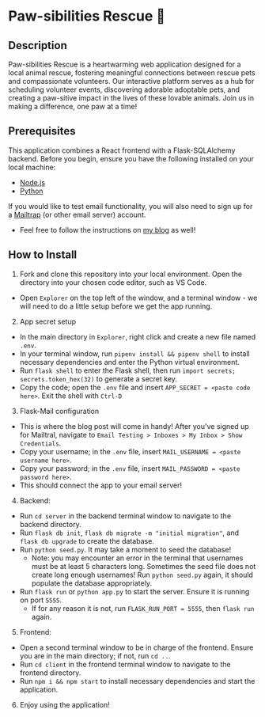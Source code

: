 # Paw-sibilities Rescue 🐾

## Description

Paw-sibilities Rescue is a heartwarming web application designed for a local animal rescue, fostering meaningful connections between rescue pets and compassionate volunteers. Our interactive platform serves as a hub for scheduling volunteer events, discovering adorable adoptable pets, and creating a paw-sitive impact in the lives of these lovable animals. Join us in making a difference, one paw at a time!

## Prerequisites

This application combines a React frontend with a Flask-SQLAlchemy backend. Before you begin, ensure you have the following installed on your local machine:

- [Node.js](https://nodejs.org/)
- [Python](https://www.python.org/)

If you would like to test email functionality, you will also need to sign up for a [Mailtrap](https://mailtrap.io/) (or other email server) account.
- Feel free to follow the instructions on [my blog](https://medium.com/@ktannehill/youve-got-flask-mail-6f2c7b1bb1e8) as well!

## How to Install

1. Fork and clone this repository into your local environment. Open the directory into your chosen code editor, such as VS Code.
  - Open `Explorer` on the top left of the window, and a terminal window - we will need to do a little setup before we get the app running.

2. App secret setup
  - In the main directory in `Explorer`, right click and create a new file named `.env`.
  - In your terminal window, run `pipenv install && pipenv shell` to install necessary dependencies and enter the Python virtual environment.
  - Run `flask shell` to enter the Flask shell, then run `import secrets; secrets.token_hex(32)` to generate a secret key. 
  - Copy the code; open the `.env` file and insert `APP_SECRET = <paste code here>`. Exit the shell with `Ctrl-D`

3. Flask-Mail configuration
  - This is where the blog post will come in handy! After you've signed up for Mailtral, navigate to `Email Testing > Inboxes > My Inbox > Show Credentials`.
  - Copy your username; in the `.env` file, insert `MAIL_USERNAME = <paste username here>`.
  - Copy your password; in the `.env` file, insert `MAIL_PASSWORD = <paste password here>`.
  - This should connect the app to your email server!

4. Backend:
  - Run `cd server` in the backend terminal window to navigate to the backend directory.
  - Run `flask db init`, `flask db migrate -m "initial migration"`, and `flask db upgrade` to create the database.
  - Run `python seed.py`. It may take a moment to seed the database!
    - Note: you may encounter an error in the terminal that usernames must be at least 5 characters long. Sometimes the seed file does not create long enough usernames! Run `python seed.py` again, it should populate the database appropriately. 
  - Run `flask run` or `python app.py` to start the server. Ensure it is running on port `5555`.
    - If for any reason it is not, run `FLASK_RUN_PORT = 5555`, then `flask run` again.

5. Frontend:
  - Open a second terminal window to be in charge of the frontend. Ensure you are in the main directory; if not, run `cd ..`.
  - Run `cd client` in the frontend terminal window to navigate to the frontend directory.
  - Run `npm i && npm start` to install necessary dependencies and start the application.

6. Enjoy using the application!

